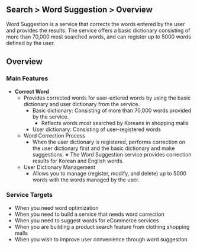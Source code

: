## Search > Word Suggestion > Overview

Word Suggestion is a service that corrects the words entered by the user and provides the results. The service offers a basic dictionary consisting of more than 70,000 most searched words, and can register up to 5000 words defined by the user.

## Overview

### Main Features

* **Correct Word**
    * Provides corrected words for user-entered words by using the basic dictionary and user dictionary from the service.
        * Basic dictionary: Consisting of more than 70,000 words provided by the service.
            * Reflects words most searched by Koreans in shopping malls
        * User dictionary: Consisting of user-registered words
    * Word Correction Process
        * When the user dictionary is registered, performs correction on the user dictionary first and the basic dictionary and make suggestions.
          ※ The Word Suggestion service provides correction results for Korean and English words.
    * User Dictionary Management
        * Allows you to manage (register, modify, and delete) up to 5000 words with the words managed by the user.


### Service Targets
* When you need word optimization
* When you need to build a service that needs word correction
* When you need to suggest words for eCommerce services
* When you are building a product search feature from clothing shopping malls
* When you wish to improve user convenience through word suggestion
